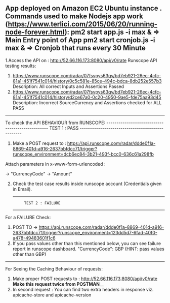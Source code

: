 


App deployed on Amazon EC2 Ubuntu instance .
Commands used to make Nodejs app work (https://www.terlici.com/2015/06/20/running-node-forever.html):
pm2 start app.js -i max &     => Main Entry point of App
pm2 start cronjob.js -i max & => Cronjob that runs every 30 Minute
----------------------------------------------------------------------------------------------------------------------------------------------------
1.Access the API on : http://52.66.116.173:8080/api/v0/rate
Runscope API testing results:
1. https://www.runscope.com/radar/07fsvpys63qv/bd7eb921-26ec-4cfc-81a1-451f7541c014/history/0c5c581e-85ce-494c-bdca-8db252e557b3 
	Description: All correct Inputs and Assertions Passed
2. https://www.runscope.com/radar/07fsvpys63qv/bd7eb921-26ec-4cfc-81a1-451f7541c014/history/d2ce67a0-0c20-4950-9ae5-fde75aa93d45
	Description: Incorrect SourceCurrency and Assertions checked for ALL PASS
----------------------------------------------------------------------------------------------------------------------------------------------------
To check the API BEHAVIOUR from RUNSCOPE:
	-------------------------------------------------
			TEST 1 : PASS
	-------------------------------------------------
1. Make a POST request to : 
https://api.runscope.com/radar/ddde0f1a-8869-401d-a916-2637bbfdcc71/trigger?runscope_environment=dcb6ec84-3b21-493f-bcc0-636c61a298fb

Attach parameters in x-www-form-urlencoded :

-> "CurrencyCode"
-> "Amount"

2. Check the test case results inside runscope account (Credentials given in Email).

	-------------------------------------------------
			TEST 2 : FAILURE
	-------------------------------------------------

For a FAILURE Check:
1. POST TO -> https://api.runscope.com/radar/ddde0f1a-8869-401d-a916-2637bbfdcc71/trigger?runscope_environment=123dd5d7-6fad-40f0-a478-49483601f1c6
2. If you pass values other than this mentioned below, you can see failure report in runscope dashboard. 
"CurrencyCode": GBP 
(HINT: pass values other than GBP)

--------------------------------------------------------------------------------------------------------------------------------------------------

For Seeing the Caching Behaviour of requests:

1. Make proper POST requests to : http://52.66.116.173:8080/api/v0/rate     __________Make this request twice from POSTMAN____________
2. In second request : You can find two extra headers in response 
    viz. apicache-store and apicache-version




    



